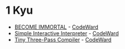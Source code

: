 # 1 Kyu
* [BECOME IMMORTAL](/codewars/solutions/python/1%20kyu/BECOME%20IMMORTAL) - [CodeWard](https://www.codewars.com/kata/59568be9cc15b57637000054)
* [Simple Interactive Interpreter](/codewars/solutions/python/1%20kyu/Simple%20Interactive%20Interpreter) - [CodeWard](https://www.codewars.com/kata/52ffcfa4aff455b3c2000750)
* [Tiny Three-Pass Compiler](/codewars/solutions/python/1%20kyu/Tiny%20ThreePass%20Compiler) - [CodeWard](https://www.codewars.com/kata/5265b0885fda8eac5900093b)